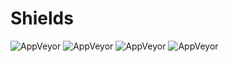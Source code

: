 # Shields

![AppVeyor](https://img.shields.io/badge/fake_build-passed-a2b400.svg?style=round-square)
![AppVeyor](https://img.shields.io/badge/another_fake_build-passed-green)
![AppVeyor](https://img.shields.io/badge/mountain-blue-blue)
![AppVeyor](https://img.shields.io/badge/mountain-red-red)
